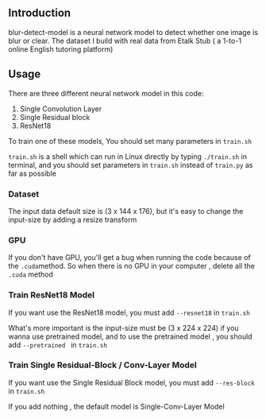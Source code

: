 ## Introduction

blur-detect-model is a neural network model to detect whether one image is blur or clear. The dataset I build with real data from Etalk Stub ( a 1-to-1 online English tutoring platform)



## Usage

There are three different neural network model in this code:

1. Single Convolution Layer
2. Single Residual block
3. ResNet18

To train one of these models, You should set many parameters in `train.sh`

`train.sh` is a shell which can run in Linux directly by typing `./train.sh` in terminal, and you should set parameters in `train.sh` instead of `train.py` as far as possible

### Dataset

The input data default size is (3 x 144 x 176), but it's easy to change the input-size by adding a resize transform 

### GPU

If you don't have GPU, you'll get a bug when running the code because of the `.cuda`method. So when there is no GPU in your computer , delete all the `.cuda` method

### Train ResNet18 Model

If you want use the ResNet18 model, you must add `--resnet18` in `train.sh`

What's more important is the input-size must be (3 x 224 x 224) if you wanna use pretrained model, and to use the pretrained model , you should add `--pretrained ` in `train.sh`

### Train Single Residual-Block / Conv-Layer Model

If you want use the Single Residual Block model, you must add `--res-block` in `train.sh`

If you add nothing , the default model is Single-Conv-Layer Model



